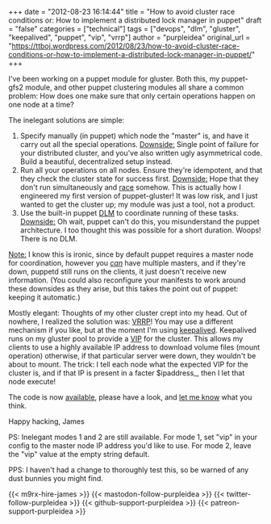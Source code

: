 +++
date = "2012-08-23 16:14:44"
title = "How to avoid cluster race conditions or: How to implement a distributed lock manager in puppet"
draft = "false"
categories = ["technical"]
tags = ["devops", "dlm", "gluster", "keepalived", "puppet", "vip", "vrrp"]
author = "purpleidea"
original_url = "https://ttboj.wordpress.com/2012/08/23/how-to-avoid-cluster-race-conditions-or-how-to-implement-a-distributed-lock-manager-in-puppet/"
+++

I've been working on a puppet module for gluster. Both this, my puppet-gfs2 module, and other puppet clustering modules all share a common problem: How does one make sure that only certain operations happen on one node at a time?

The inelegant solutions are simple:
<ol>
	<li>Specify manually (in puppet) which node the "master" is, and have it carry out all the special operations. <span style="text-decoration:underline;">Downside:</span> Single point of failure for your distributed cluster, and you've also written ugly asymmetrical code. Build a beautiful, decentralized setup instead.</li>
	<li>Run all your operations on all nodes. Ensure they're idempotent, and that they check the cluster state for success first. <span style="text-decoration:underline;">Downside:</span> Hope that they don't run simultaneously and <a href="http://en.wikipedia.org/wiki/Race_condition">race</a> somehow. This is actually how I engineered my first version of puppet-gluster! It was low risk, and I just wanted to get the cluster up; my module was just a tool, not a product.</li>
	<li>Use the built-in puppet <a href="http://en.wikipedia.org/wiki/Distributed_lock_manager">DLM</a> to coordinate running of these tasks. <span style="text-decoration:underline;">Downside:</span> Oh wait, puppet can't do this, you misunderstand the puppet architecture. I too thought this was possible for a short duration. Woops! There is no DLM.</li>
</ol>
<span style="text-decoration:underline;">Note:</span> I know this is ironic, since by default puppet requires a master node for coordination, however you <a href="http://docs.puppetlabs.com/guides/scaling_multiple_masters.html"><em>can</em></a> have multiple masters, and if they're down, puppetd still runs on the clients, it just doesn't receive new information. (You could also reconfigure your manifests to work around these downsides as they arise, but this takes the point out of puppet: keeping it automatic.)

Mostly elegant: Thoughts of my other cluster crept into my head. Out of nowhere, I realized the solution was: <a href="http://en.wikipedia.org/wiki/Virtual_Router_Redundancy_Protocol">VRRP</a>! You may use a different mechanism if you like, but at the moment I'm using <a href="http://www.keepalived.org/">keepalived</a>. Keepalived runs on my gluster pool to provide a <a href="http://en.wikipedia.org/wiki/Virtual_IP_address">VIP</a> for the cluster. This allows my clients to use a highly available IP address to download volume files (mount operation) otherwise, if that particular server were down, they wouldn't be about to mount. The trick: I tell each node what the expected VIP for the cluster is, and if that IP is present in a facter $ipaddress_, then I let that node execute!

The code is now <a href="https://github.com/purpleidea/puppet-gluster">available</a>, please have a look, and <a href="#comments">let me know</a> what you think.

Happy hacking,
James

PS: Inelegant modes 1 and 2 are still available. For mode 1, set "vip" in your config to the master node IP address you'd like to use. For mode 2, leave the "vip" value at the empty string default.

PPS: I haven't had a change to thoroughly test this, so be warned of any dust bunnies you might find.

{{< m9rx-hire-james >}}
{{< mastodon-follow-purpleidea >}}
{{< twitter-follow-purpleidea >}}
{{< github-support-purpleidea >}}
{{< patreon-support-purpleidea >}}
